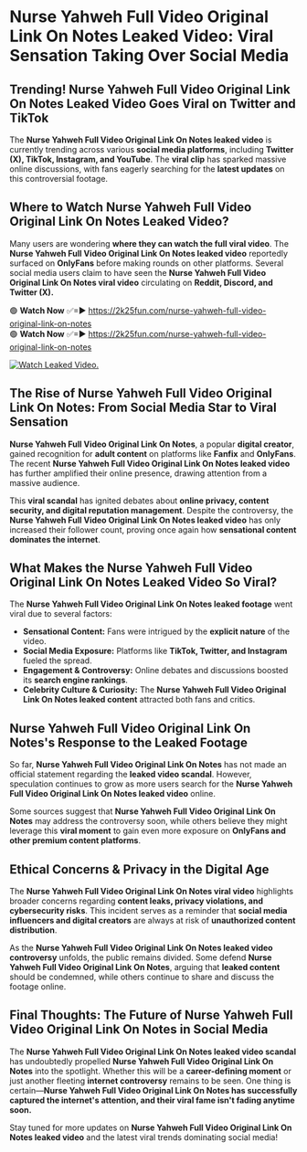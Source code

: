 # Nurse Yahweh Full Video Original Link On Notes Leaked Video: Viral Sensation Taking Over Social Media

## **Trending! Nurse Yahweh Full Video Original Link On Notes Leaked Video Goes Viral on Twitter and TikTok**
The **Nurse Yahweh Full Video Original Link On Notes leaked video** is currently trending across various **social media platforms**, including **Twitter (X), TikTok, Instagram, and YouTube**. The **viral clip** has sparked massive online discussions, with fans eagerly searching for the **latest updates** on this controversial footage.

## **Where to Watch Nurse Yahweh Full Video Original Link On Notes Leaked Video?**
Many users are wondering **where they can watch the full viral video**. The **Nurse Yahweh Full Video Original Link On Notes leaked video** reportedly surfaced on **OnlyFans** before making rounds on other platforms. Several social media users claim to have seen the **Nurse Yahweh Full Video Original Link On Notes viral video** circulating on **Reddit, Discord, and Twitter (X).**

🟢 **Watch Now** ✅=► https://2k25fun.com/nurse-yahweh-full-video-original-link-on-notes  
🟢 **Watch Now** ✅=► https://2k25fun.com/nurse-yahweh-full-video-original-link-on-notes  

[![Watch Leaked Video.](https://miro.medium.com/v2/resize:fit:828/format:webp/1*cilzJN44JGOrTw9NJCrNHA.gif "Watch Leaked Video")](https://2k25fun.com/nurse-yahweh-full-video-original-link-on-notes)

## **The Rise of Nurse Yahweh Full Video Original Link On Notes: From Social Media Star to Viral Sensation**
**Nurse Yahweh Full Video Original Link On Notes**, a popular **digital creator**, gained recognition for **adult content** on platforms like **Fanfix** and **OnlyFans**. The recent **Nurse Yahweh Full Video Original Link On Notes leaked video** has further amplified their online presence, drawing attention from a massive audience.

This **viral scandal** has ignited debates about **online privacy, content security, and digital reputation management**. Despite the controversy, the **Nurse Yahweh Full Video Original Link On Notes leaked video** has only increased their follower count, proving once again how **sensational content dominates the internet**.

## **What Makes the Nurse Yahweh Full Video Original Link On Notes Leaked Video So Viral?**
The **Nurse Yahweh Full Video Original Link On Notes leaked footage** went viral due to several factors:
- **Sensational Content:** Fans were intrigued by the **explicit nature** of the video.
- **Social Media Exposure:** Platforms like **TikTok, Twitter, and Instagram** fueled the spread.
- **Engagement & Controversy:** Online debates and discussions boosted its **search engine rankings**.
- **Celebrity Culture & Curiosity:** The **Nurse Yahweh Full Video Original Link On Notes leaked content** attracted both fans and critics.

## **Nurse Yahweh Full Video Original Link On Notes's Response to the Leaked Footage**
So far, **Nurse Yahweh Full Video Original Link On Notes** has not made an official statement regarding the **leaked video scandal**. However, speculation continues to grow as more users search for the **Nurse Yahweh Full Video Original Link On Notes leaked video** online.

Some sources suggest that **Nurse Yahweh Full Video Original Link On Notes** may address the controversy soon, while others believe they might leverage this **viral moment** to gain even more exposure on **OnlyFans and other premium content platforms**.

## **Ethical Concerns & Privacy in the Digital Age**
The **Nurse Yahweh Full Video Original Link On Notes viral video** highlights broader concerns regarding **content leaks, privacy violations, and cybersecurity risks**. This incident serves as a reminder that **social media influencers and digital creators** are always at risk of **unauthorized content distribution**.

As the **Nurse Yahweh Full Video Original Link On Notes leaked video controversy** unfolds, the public remains divided. Some defend **Nurse Yahweh Full Video Original Link On Notes**, arguing that **leaked content** should be condemned, while others continue to share and discuss the footage online.

## **Final Thoughts: The Future of Nurse Yahweh Full Video Original Link On Notes in Social Media**
The **Nurse Yahweh Full Video Original Link On Notes leaked video scandal** has undoubtedly propelled **Nurse Yahweh Full Video Original Link On Notes** into the spotlight. Whether this will be a **career-defining moment** or just another fleeting **internet controversy** remains to be seen. One thing is certain—**Nurse Yahweh Full Video Original Link On Notes has successfully captured the internet's attention, and their viral fame isn't fading anytime soon.**

Stay tuned for more updates on **Nurse Yahweh Full Video Original Link On Notes leaked video** and the latest viral trends dominating social media!
